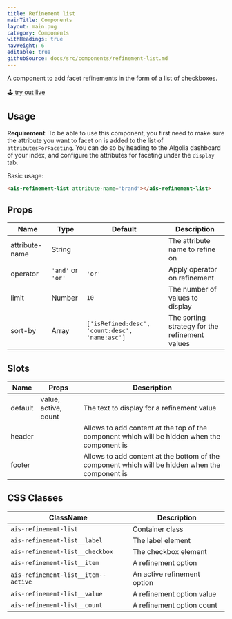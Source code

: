 ```yaml
---
title: Refinement list
mainTitle: Components
layout: main.pug
category: Components
withHeadings: true
navWeight: 6
editable: true
githubSource: docs/src/components/refinement-list.md
---
```


A component to add facet refinements in the form of a list of checkboxes.

<a class="btn btn-static-theme" href="../stories/?selectedKind=RefinementList">🕹 try out live</a>

## Usage

**Requirement**: To be able to use this component, you first need to make sure the attribute you want to facet on is added to the list of `attributesForFaceting`. You can do so by heading to the Algolia dashboard of your index, and configure the attributes for faceting under the `display` tab.

Basic usage:

```html
<ais-refinement-list attribute-name="brand"></ais-refinement-list>
```

## Props

| Name           | Type              | Default                                        | Description                                    |
|----------------|-------------------|------------------------------------------------|------------------------------------------------|
| attribute-name | String            |                                                | The attribute name to refine on                |
| operator       | `'and'` or `'or'` | `'or'`                                         | Apply operator on refinement                   |
| limit          | Number            | `10`                                           | The number of values to display                |
| sort-by        | Array             | `['isRefined:desc', 'count:desc', 'name:asc']` | The sorting strategy for the refinement values |

## Slots

| Name    | Props                | Description                                                                                     |
|---------|----------------------|-------------------------------------------------------------------------------------------------|
| default | value, active, count | The text to display for a refinement value                                                      |
| header  |                      | Allows to add content at the top of the component which will be hidden when the component is    |
| footer  |                      | Allows to add content at the bottom of the component which will be hidden when the component is |

## CSS Classes

| ClassName                           | Description                 |
|-------------------------------------|-----------------------------|
| `ais-refinement-list`               | Container class             |
| `ais-refinement-list__label`        | The label element           |
| `ais-refinement-list__checkbox`     | The checkbox element        |
| `ais-refinement-list__item`         | A refinement option         |
| `ais-refinement-list__item--active` | An active refinement option |
| `ais-refinement-list__value`        | A refinement option value   |
| `ais-refinement-list__count`        | A refinement option count   |
